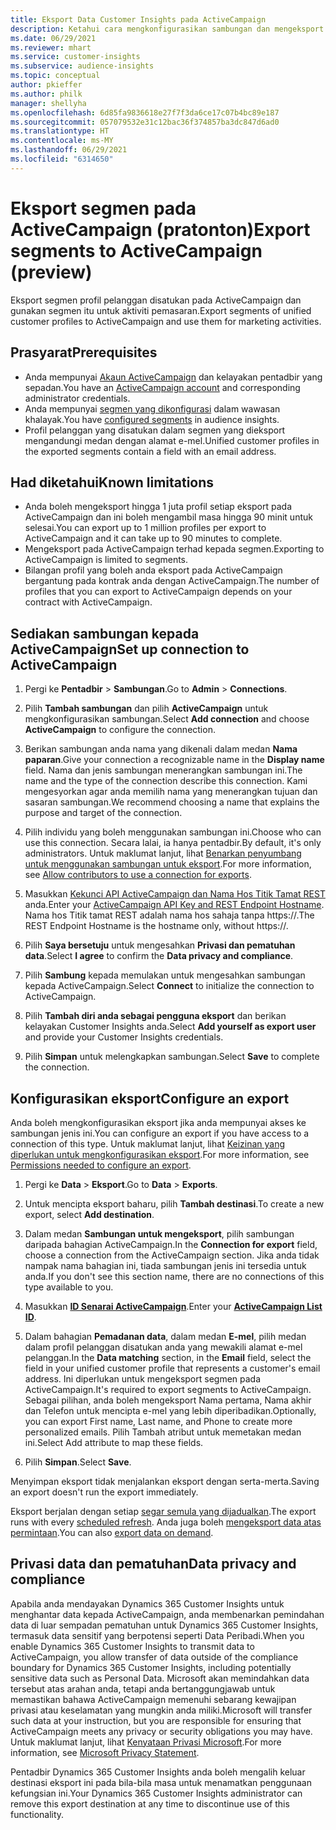 ```yaml
---
title: Eksport Data Customer Insights pada ActiveCampaign
description: Ketahui cara mengkonfigurasikan sambungan dan mengeksport pada ActiveCampaign.
ms.date: 06/29/2021
ms.reviewer: mhart
ms.service: customer-insights
ms.subservice: audience-insights
ms.topic: conceptual
author: pkieffer
ms.author: philk
manager: shellyha
ms.openlocfilehash: 6d85fa9836618e27f7f3da6ce17c07b4bc89e187
ms.sourcegitcommit: 057079532e31c12bac36f374857ba3dc847d6ad0
ms.translationtype: HT
ms.contentlocale: ms-MY
ms.lasthandoff: 06/29/2021
ms.locfileid: "6314650"
---
```

# <a name="export-segments-to-activecampaign-preview"></a><span data-ttu-id="e1ce6-103">Eksport segmen pada ActiveCampaign (pratonton)</span><span class="sxs-lookup"><span data-stu-id="e1ce6-103">Export segments to ActiveCampaign (preview)</span></span>

<span data-ttu-id="e1ce6-104">Eksport segmen profil pelanggan disatukan pada ActiveCampaign dan gunakan segmen itu untuk aktiviti pemasaran.</span><span class="sxs-lookup"><span data-stu-id="e1ce6-104">Export segments of unified customer profiles to ActiveCampaign and use them for marketing activities.</span></span>

## <a name="prerequisites"></a><span data-ttu-id="e1ce6-105">Prasyarat</span><span class="sxs-lookup"><span data-stu-id="e1ce6-105">Prerequisites</span></span>

-   <span data-ttu-id="e1ce6-106">Anda mempunyai [Akaun ActiveCampaign](https://www.activecampaign.com/) dan kelayakan pentadbir yang sepadan.</span><span class="sxs-lookup"><span data-stu-id="e1ce6-106">You have an [ActiveCampaign account](https://www.activecampaign.com/) and corresponding administrator credentials.</span></span>
-   <span data-ttu-id="e1ce6-107">Anda mempunyai [segmen yang dikonfigurasi](segments.md) dalam wawasan khalayak.</span><span class="sxs-lookup"><span data-stu-id="e1ce6-107">You have [configured segments](segments.md) in audience insights.</span></span>
-   <span data-ttu-id="e1ce6-108">Profil pelanggan yang disatukan dalam segmen yang dieksport mengandungi medan dengan alamat e-mel.</span><span class="sxs-lookup"><span data-stu-id="e1ce6-108">Unified customer profiles in the exported segments contain a field with an email address.</span></span>

## <a name="known-limitations"></a><span data-ttu-id="e1ce6-109">Had diketahui</span><span class="sxs-lookup"><span data-stu-id="e1ce6-109">Known limitations</span></span>

- <span data-ttu-id="e1ce6-110">Anda boleh mengeksport hingga 1 juta profil setiap eksport pada ActiveCampaign dan ini boleh mengambil masa hingga 90 minit untuk selesai.</span><span class="sxs-lookup"><span data-stu-id="e1ce6-110">You can export up to 1 million profiles per export to ActiveCampaign and it can take up to 90 minutes to complete.</span></span>
- <span data-ttu-id="e1ce6-111">Mengeksport pada ActiveCampaign terhad kepada segmen.</span><span class="sxs-lookup"><span data-stu-id="e1ce6-111">Exporting to ActiveCampaign is limited to segments.</span></span>
- <span data-ttu-id="e1ce6-112">Bilangan profil yang boleh anda eksport pada ActiveCampaign bergantung pada kontrak anda dengan ActiveCampaign.</span><span class="sxs-lookup"><span data-stu-id="e1ce6-112">The number of profiles that you can export to ActiveCampaign depends on your contract with ActiveCampaign.</span></span>

## <a name="set-up-connection-to-activecampaign"></a><span data-ttu-id="e1ce6-113">Sediakan sambungan kepada ActiveCampaign</span><span class="sxs-lookup"><span data-stu-id="e1ce6-113">Set up connection to ActiveCampaign</span></span>

1. <span data-ttu-id="e1ce6-114">Pergi ke **Pentadbir** > **Sambungan**.</span><span class="sxs-lookup"><span data-stu-id="e1ce6-114">Go to **Admin** > **Connections**.</span></span>

1. <span data-ttu-id="e1ce6-115">Pilih **Tambah sambungan**  dan pilih **ActiveCampaign**  untuk mengkonfigurasikan sambungan.</span><span class="sxs-lookup"><span data-stu-id="e1ce6-115">Select **Add connection** and choose **ActiveCampaign** to configure the connection.</span></span>

1. <span data-ttu-id="e1ce6-116">Berikan sambungan anda nama yang dikenali dalam medan **Nama paparan**.</span><span class="sxs-lookup"><span data-stu-id="e1ce6-116">Give your connection a recognizable name in the **Display name** field.</span></span> <span data-ttu-id="e1ce6-117">Nama dan jenis sambungan menerangkan sambungan ini.</span><span class="sxs-lookup"><span data-stu-id="e1ce6-117">The name and the type of the connection describe this connection.</span></span> <span data-ttu-id="e1ce6-118">Kami mengesyorkan agar anda memilih nama yang menerangkan tujuan dan sasaran sambungan.</span><span class="sxs-lookup"><span data-stu-id="e1ce6-118">We recommend choosing a name that explains the purpose and target of the connection.</span></span>

1. <span data-ttu-id="e1ce6-119">Pilih individu yang boleh menggunakan sambungan ini.</span><span class="sxs-lookup"><span data-stu-id="e1ce6-119">Choose who can use this connection.</span></span> <span data-ttu-id="e1ce6-120">Secara lalai, ia hanya pentadbir.</span><span class="sxs-lookup"><span data-stu-id="e1ce6-120">By default, it's only administrators.</span></span> <span data-ttu-id="e1ce6-121">Untuk maklumat lanjut, lihat [Benarkan penyumbang untuk menggunakan sambungan untuk eksport](connections.md#allow-contributors-to-use-a-connection-for-exports).</span><span class="sxs-lookup"><span data-stu-id="e1ce6-121">For more information, see [Allow contributors to use a connection for exports](connections.md#allow-contributors-to-use-a-connection-for-exports).</span></span>

1. <span data-ttu-id="e1ce6-122">Masukkan [Kekunci API ActiveCampaign dan Nama Hos Titik Tamat REST](https://help.activecampaign.com/hc/articles/207317590-Getting-started-with-the-API#how-to-obtain-your-activecampaign-api-url-and-key) anda.</span><span class="sxs-lookup"><span data-stu-id="e1ce6-122">Enter your [ActiveCampaign API Key and REST Endpoint Hostname](https://help.activecampaign.com/hc/articles/207317590-Getting-started-with-the-API#how-to-obtain-your-activecampaign-api-url-and-key).</span></span> <span data-ttu-id="e1ce6-123">Nama hos Titik tamat REST adalah nama hos sahaja tanpa https://.</span><span class="sxs-lookup"><span data-stu-id="e1ce6-123">The REST Endpoint Hostname is the hostname only, without https://.</span></span> 

1. <span data-ttu-id="e1ce6-124">Pilih **Saya bersetuju** untuk mengesahkan **Privasi dan pematuhan data**.</span><span class="sxs-lookup"><span data-stu-id="e1ce6-124">Select **I agree** to confirm the **Data privacy and compliance**.</span></span>

1. <span data-ttu-id="e1ce6-125">Pilih **Sambung** kepada memulakan untuk mengesahkan sambungan kepada ActiveCampaign.</span><span class="sxs-lookup"><span data-stu-id="e1ce6-125">Select **Connect** to initialize the connection to ActiveCampaign.</span></span>

1. <span data-ttu-id="e1ce6-126">Pilih **Tambah diri anda sebagai pengguna eksport** dan berikan kelayakan Customer Insights anda.</span><span class="sxs-lookup"><span data-stu-id="e1ce6-126">Select **Add yourself as export user** and provide your Customer Insights credentials.</span></span>

1. <span data-ttu-id="e1ce6-127">Pilih **Simpan** untuk melengkapkan sambungan.</span><span class="sxs-lookup"><span data-stu-id="e1ce6-127">Select **Save** to complete the connection.</span></span>

## <a name="configure-an-export"></a><span data-ttu-id="e1ce6-128">Konfigurasikan eksport</span><span class="sxs-lookup"><span data-stu-id="e1ce6-128">Configure an export</span></span>

<span data-ttu-id="e1ce6-129">Anda boleh mengkonfigurasikan eksport jika anda mempunyai akses ke sambungan jenis ini.</span><span class="sxs-lookup"><span data-stu-id="e1ce6-129">You can configure an export if you have access to a connection of this type.</span></span> <span data-ttu-id="e1ce6-130">Untuk maklumat lanjut, lihat [Keizinan yang diperlukan untuk mengkonfigurasikan eksport](export-destinations.md#set-up-a-new-export).</span><span class="sxs-lookup"><span data-stu-id="e1ce6-130">For more information, see [Permissions needed to configure an export](export-destinations.md#set-up-a-new-export).</span></span>

1. <span data-ttu-id="e1ce6-131">Pergi ke **Data** > **Eksport**.</span><span class="sxs-lookup"><span data-stu-id="e1ce6-131">Go to **Data** > **Exports**.</span></span>

1. <span data-ttu-id="e1ce6-132">Untuk mencipta eksport baharu, pilih **Tambah destinasi**.</span><span class="sxs-lookup"><span data-stu-id="e1ce6-132">To create a new export, select **Add destination**.</span></span>

1. <span data-ttu-id="e1ce6-133">Dalam medan **Sambungan untuk mengeksport**, pilih sambungan daripada bahagian ActiveCampaign.</span><span class="sxs-lookup"><span data-stu-id="e1ce6-133">In the **Connection for export** field, choose a connection from the ActiveCampaign section.</span></span> <span data-ttu-id="e1ce6-134">Jika anda tidak nampak nama bahagian ini, tiada sambungan jenis ini tersedia untuk anda.</span><span class="sxs-lookup"><span data-stu-id="e1ce6-134">If you don't see this section name, there are no connections of this type available to you.</span></span>

1. <span data-ttu-id="e1ce6-135">Masukkan [**ID Senarai ActiveCampaign**](https://help.activecampaign.com/hc/articles/360000030559-How-to-create-a-list-in-ActiveCampaign).</span><span class="sxs-lookup"><span data-stu-id="e1ce6-135">Enter your [**ActiveCampaign List ID**](https://help.activecampaign.com/hc/articles/360000030559-How-to-create-a-list-in-ActiveCampaign).</span></span>    

3. <span data-ttu-id="e1ce6-136">Dalam bahagian **Pemadanan data**, dalam medan **E-mel**, pilih medan dalam profil pelanggan disatukan anda yang mewakili alamat e-mel pelanggan.</span><span class="sxs-lookup"><span data-stu-id="e1ce6-136">In the **Data matching** section, in the **Email** field, select the field in your unified customer profile that represents a customer's email address.</span></span> <span data-ttu-id="e1ce6-137">Ini diperlukan untuk mengeksport segmen pada ActiveCampaign.</span><span class="sxs-lookup"><span data-stu-id="e1ce6-137">It's required to export segments to ActiveCampaign.</span></span> <span data-ttu-id="e1ce6-138">Sebagai pilihan, anda boleh mengeksport Nama pertama, Nama akhir dan Telefon untuk mencipta e-mel yang lebih diperibadikan.</span><span class="sxs-lookup"><span data-stu-id="e1ce6-138">Optionally, you can export First name, Last name, and Phone to create more personalized emails.</span></span> <span data-ttu-id="e1ce6-139">Pilih Tambah atribut untuk memetakan medan ini.</span><span class="sxs-lookup"><span data-stu-id="e1ce6-139">Select Add attribute to map these fields.</span></span>

1. <span data-ttu-id="e1ce6-140">Pilih **Simpan**.</span><span class="sxs-lookup"><span data-stu-id="e1ce6-140">Select **Save**.</span></span>

<span data-ttu-id="e1ce6-141">Menyimpan eksport tidak menjalankan eksport dengan serta-merta.</span><span class="sxs-lookup"><span data-stu-id="e1ce6-141">Saving an export doesn't run the export immediately.</span></span>

<span data-ttu-id="e1ce6-142">Eksport berjalan dengan setiap [segar semula yang dijadualkan](system.md#schedule-tab).</span><span class="sxs-lookup"><span data-stu-id="e1ce6-142">The export runs with every [scheduled refresh](system.md#schedule-tab).</span></span> <span data-ttu-id="e1ce6-143">Anda juga boleh [mengeksport data atas permintaan](export-destinations.md#run-exports-on-demand).</span><span class="sxs-lookup"><span data-stu-id="e1ce6-143">You can also [export data on demand](export-destinations.md#run-exports-on-demand).</span></span> 


## <a name="data-privacy-and-compliance"></a><span data-ttu-id="e1ce6-144">Privasi data dan pematuhan</span><span class="sxs-lookup"><span data-stu-id="e1ce6-144">Data privacy and compliance</span></span>

<span data-ttu-id="e1ce6-145">Apabila anda mendayakan Dynamics 365 Customer Insights untuk menghantar data kepada ActiveCampaign, anda membenarkan pemindahan data di luar sempadan pematuhan untuk Dynamics 365 Customer Insights, termasuk data sensitif yang berpotensi seperti Data Peribadi.</span><span class="sxs-lookup"><span data-stu-id="e1ce6-145">When you enable Dynamics 365 Customer Insights to transmit data to ActiveCampaign, you allow transfer of data outside of the compliance boundary for Dynamics 365 Customer Insights, including potentially sensitive data such as Personal Data.</span></span> <span data-ttu-id="e1ce6-146">Microsoft akan memindahkan data tersebut atas arahan anda, tetapi anda bertanggungjawab untuk memastikan bahawa ActiveCampaign memenuhi sebarang kewajipan privasi atau keselamatan yang mungkin anda miliki.</span><span class="sxs-lookup"><span data-stu-id="e1ce6-146">Microsoft will transfer such data at your instruction, but you are responsible for ensuring that ActiveCampaign meets any privacy or security obligations you may have.</span></span> <span data-ttu-id="e1ce6-147">Untuk maklumat lanjut, lihat [Kenyataan Privasi Microsoft](https://go.microsoft.com/fwlink/?linkid=396732).</span><span class="sxs-lookup"><span data-stu-id="e1ce6-147">For more information, see [Microsoft Privacy Statement](https://go.microsoft.com/fwlink/?linkid=396732).</span></span>

<span data-ttu-id="e1ce6-148">Pentadbir Dynamics 365 Customer Insights anda boleh mengalih keluar destinasi eksport ini pada bila-bila masa untuk menamatkan penggunaan kefungsian ini.</span><span class="sxs-lookup"><span data-stu-id="e1ce6-148">Your Dynamics 365 Customer Insights administrator can remove this export destination at any time to discontinue use of this functionality.</span></span>
